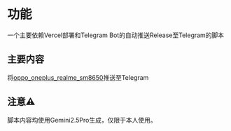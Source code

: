 # 功能

一个主要依赖Vercel部署和Telegram Bot的自动推送Release至Telegram的脚本

## 主要内容
将[oppo_oneplus_realme_sm8650](https://github.com/Nekocat0/oppo_oplus_realme_sm8650)推送至Telegram

## 注意⚠️
脚本内容均使用Gemini2.5Pro生成，仅限于本人使用。
